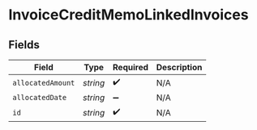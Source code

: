# InvoiceCreditMemoLinkedInvoices


## Fields

| Field              | Type               | Required           | Description        |
| ------------------ | ------------------ | ------------------ | ------------------ |
| `allocatedAmount`  | *string*           | :heavy_check_mark: | N/A                |
| `allocatedDate`    | *string*           | :heavy_minus_sign: | N/A                |
| `id`               | *string*           | :heavy_check_mark: | N/A                |